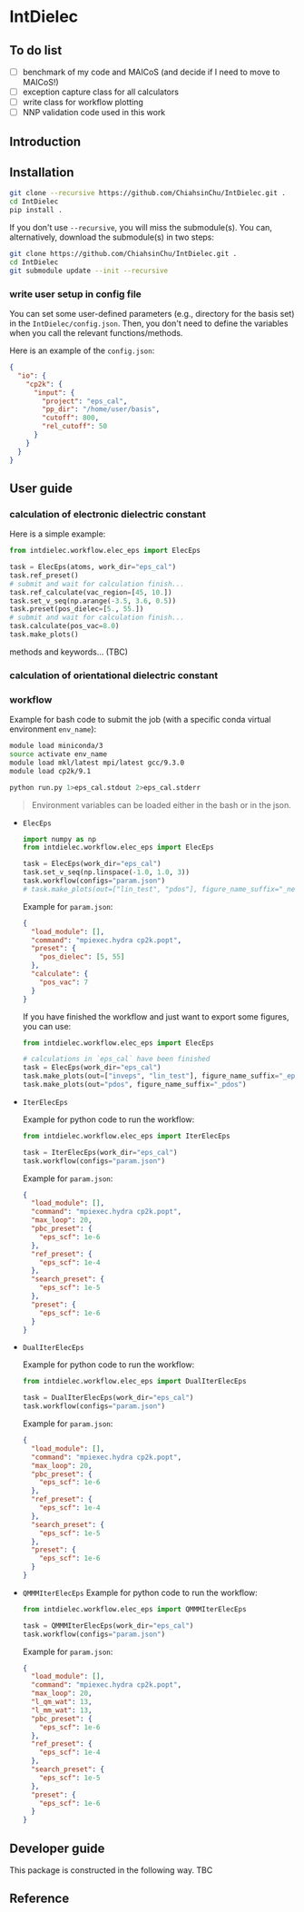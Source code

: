 # IntDielec

## To do list

- [ ] benchmark of my code and MAICoS (and decide if I need to move to MAICoS!)
- [ ] exception capture class for all calculators
- [ ] write class for workflow plotting
- [ ] NNP validation code used in this work

## Introduction

## Installation

```bash
git clone --recursive https://github.com/ChiahsinChu/IntDielec.git .
cd IntDielec
pip install .
```

If you don't use `--recursive`, you will miss the submodule(s). You can, alternatively, download the submodule(s) in two steps:

```bash
git clone https://github.com/ChiahsinChu/IntDielec.git .
cd IntDielec
git submodule update --init --recursive
```

### write user setup in config file

You can set some user-defined parameters (e.g., directory for the basis set) in the `IntDielec/config.json`. Then, you don't need to define the variables when you call the relevant functions/methods.

Here is an example of the `config.json`:

```json
{
  "io": {
    "cp2k": {
      "input": {
        "project": "eps_cal",
        "pp_dir": "/home/user/basis",
        "cutoff": 800,
        "rel_cutoff": 50
      }
    }
  }
}
```

## User guide

### calculation of electronic dielectric constant

Here is a simple example:

```python
from intdielec.workflow.elec_eps import ElecEps

task = ElecEps(atoms, work_dir="eps_cal")
task.ref_preset()
# submit and wait for calculation finish...
task.ref_calculate(vac_region=[45, 10.])
task.set_v_seq(np.arange(-3.5, 3.6, 0.5))
task.preset(pos_dielec=[5., 55.])
# submit and wait for calculation finish...
task.calculate(pos_vac=8.0)
task.make_plots()
```

methods and keywords... (TBC)

### calculation of orientational dielectric constant

### workflow

Example for bash code to submit the job (with a specific conda virtual environment `env_name`):

```bash
module load miniconda/3
source activate env_name
module load mkl/latest mpi/latest gcc/9.3.0
module load cp2k/9.1

python run.py 1>eps_cal.stdout 2>eps_cal.stderr
```

> Environment variables can be loaded either in the bash or in the json.

- `ElecEps`

  ```python
  import numpy as np
  from intdielec.workflow.elec_eps import ElecEps

  task = ElecEps(work_dir="eps_cal")
  task.set_v_seq(np.linspace(-1.0, 1.0, 3))
  task.workflow(configs="param.json")
  # task.make_plots(out=["lin_test", "pdos"], figure_name_suffix="_new")
  ```

  Example for `param.json`:

  ```json
  {
    "load_module": [],
    "command": "mpiexec.hydra cp2k.popt",
    "preset": {
      "pos_dielec": [5, 55]
    },
    "calculate": {
      "pos_vac": 7
    }
  }
  ```

  If you have finished the workflow and just want to export some figures, you can use:

  ```python
  from intdielec.workflow.elec_eps import ElecEps

  # calculations in `eps_cal` have been finished
  task = ElecEps(work_dir="eps_cal")
  task.make_plots(out=["inveps", "lin_test"], figure_name_suffix="_eps")
  task.make_plots(out="pdos", figure_name_suffix="_pdos")
  ```

- `IterElecEps`

  Example for python code to run the workflow:

  ```python
  from intdielec.workflow.elec_eps import IterElecEps

  task = IterElecEps(work_dir="eps_cal")
  task.workflow(configs="param.json")
  ```

  Example for `param.json`:

  ```json
  {
    "load_module": [],
    "command": "mpiexec.hydra cp2k.popt",
    "max_loop": 20,
    "pbc_preset": {
      "eps_scf": 1e-6
    },
    "ref_preset": {
      "eps_scf": 1e-4
    },
    "search_preset": {
      "eps_scf": 1e-5
    },
    "preset": {
      "eps_scf": 1e-6
    }
  }
  ```

- `DualIterElecEps`

  Example for python code to run the workflow:

  ```python
  from intdielec.workflow.elec_eps import DualIterElecEps

  task = DualIterElecEps(work_dir="eps_cal")
  task.workflow(configs="param.json")
  ```

  Example for `param.json`:

  ```json
  {
    "load_module": [],
    "command": "mpiexec.hydra cp2k.popt",
    "max_loop": 20,
    "pbc_preset": {
      "eps_scf": 1e-6
    },
    "ref_preset": {
      "eps_scf": 1e-4
    },
    "search_preset": {
      "eps_scf": 1e-5
    },
    "preset": {
      "eps_scf": 1e-6
    }
  }
  ```

- `QMMMIterElecEps`
  Example for python code to run the workflow:

  ```python
  from intdielec.workflow.elec_eps import QMMMIterElecEps

  task = QMMMIterElecEps(work_dir="eps_cal")
  task.workflow(configs="param.json")
  ```

  Example for `param.json`:

  ```json
  {
    "load_module": [],
    "command": "mpiexec.hydra cp2k.popt",
    "max_loop": 20,
    "l_qm_wat": 13,
    "l_mm_wat": 13,
    "pbc_preset": {
      "eps_scf": 1e-6
    },
    "ref_preset": {
      "eps_scf": 1e-4
    },
    "search_preset": {
      "eps_scf": 1e-5
    },
    "preset": {
      "eps_scf": 1e-6
    }
  }
  ```

## Developer guide

This package is constructed in the following way. TBC

## Reference
